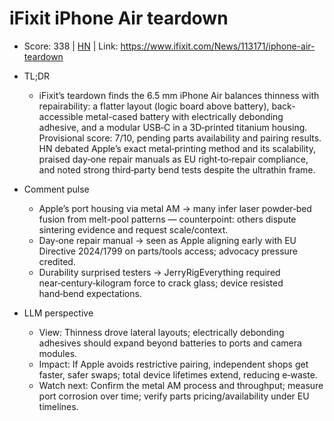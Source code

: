 # iFixit iPhone Air teardown

- Score: 338 | [HN](https://news.ycombinator.com/item?id=45319690) | Link: https://www.ifixit.com/News/113171/iphone-air-teardown

- TL;DR
    - iFixit’s teardown finds the 6.5 mm iPhone Air balances thinness with repairability: a flatter layout (logic board above battery), back-accessible metal-cased battery with electrically debonding adhesive, and a modular USB‑C in a 3D‑printed titanium housing. Provisional score: 7/10, pending parts availability and pairing results. HN debated Apple’s exact metal‑printing method and its scalability, praised day‑one repair manuals as EU right‑to‑repair compliance, and noted strong third‑party bend tests despite the ultrathin frame.

- Comment pulse
    - Apple’s port housing via metal AM → many infer laser powder‑bed fusion from melt-pool patterns — counterpoint: others dispute sintering evidence and request scale/context.
    - Day‑one repair manual → seen as Apple aligning early with EU Directive 2024/1799 on parts/tools access; advocacy pressure credited.
    - Durability surprised testers → JerryRigEverything required near‑century‑kilogram force to crack glass; device resisted hand‑bend expectations.

- LLM perspective
    - View: Thinness drove lateral layouts; electrically debonding adhesives should expand beyond batteries to ports and camera modules.
    - Impact: If Apple avoids restrictive pairing, independent shops get faster, safer swaps; total device lifetimes extend, reducing e‑waste.
    - Watch next: Confirm the metal AM process and throughput; measure port corrosion over time; verify parts pricing/availability under EU timelines.
